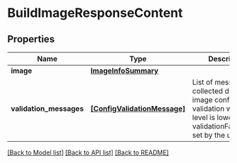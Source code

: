 # BuildImageResponseContent


## Properties
Name | Type | Description | Notes
------------ | ------------- | ------------- | -------------
**image** | [**ImageInfoSummary**](ImageInfoSummary.md) |  | 
**validation_messages** | [**[ConfigValidationMessage]**](ConfigValidationMessage.md) | List of messages collected during image config validation whose level is lower than the validationFailureLevel set by the user | 

[[Back to Model list]](../README.md#documentation-for-models) [[Back to API list]](../README.md#documentation-for-api-endpoints) [[Back to README]](../README.md)


